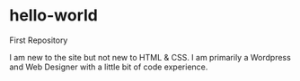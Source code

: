 # hello-world
First Repository

I am new to the site but not new to HTML & CSS. I am primarily a Wordpress and Web Designer with a little bit of code experience.
